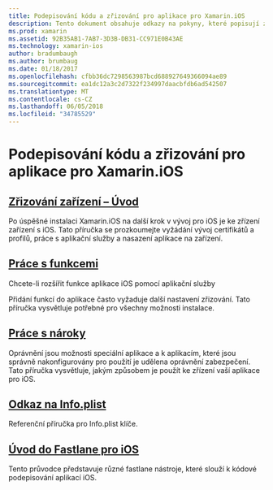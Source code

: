 ```yaml
---
title: Podepisování kódu a zřizování pro aplikace pro Xamarin.iOS
description: Tento dokument obsahuje odkazy na pokyny, které popisují zařízení zřizování, práce s možností, práce s oprávnění, soubor Info.plist a fastlane.
ms.prod: xamarin
ms.assetid: 92B35AB1-7AB7-3D3B-DB31-CC971E0B43AE
ms.technology: xamarin-ios
author: bradumbaugh
ms.author: brumbaug
ms.date: 01/18/2017
ms.openlocfilehash: cfbb36dc7298563987bcd688927649366094ae89
ms.sourcegitcommit: ea1dc12a3c2d7322f234997daacbfdb6ad542507
ms.translationtype: MT
ms.contentlocale: cs-CZ
ms.lasthandoff: 06/05/2018
ms.locfileid: "34785529"
---
```

# <a name="code-signing-and-provisioning-for-xamarinios-apps"></a>Podepisování kódu a zřizování pro aplikace pro Xamarin.iOS

## <a name="device-provisioning--introductioniosget-startedinstallationdevice-provisioningindexmd"></a>[Zřizování zařízení – Úvod](~/ios/get-started/installation/device-provisioning/index.md)

Po úspěšné instalaci Xamarin.iOS na další krok v vývoj pro iOS je ke zřízení zařízení s iOS. Tato příručka se prozkoumejte vyžádání vývoj certifikátů a profilů, práce s aplikační služby a nasazení aplikace na zařízení.

## <a name="working-with-capabilitiescapabilitiesindexmd"></a>[Práce s funkcemi](capabilities/index.md)

Chcete-li rozšířit funkce aplikace iOS pomocí aplikační služby

Přidání funkcí do aplikace často vyžaduje další nastavení zřizování. Tato příručka vysvětluje potřebné pro všechny možnosti instalace.

## <a name="working-with-entitlementsentitlementsmd"></a>[Práce s nároky](entitlements.md)

Oprávnění jsou možnosti speciální aplikace a k aplikacím, které jsou správně nakonfigurovány pro použití je udělena oprávnění zabezpečení. Tato příručka vysvětluje, jakým způsobem je použít ke zřízení vaší aplikace pro iOS.

## <a name="infoplist-referenceinfoplist-referencemd"></a>[Odkaz na Info.plist](infoplist-reference.md)

Referenční příručka pro Info.plist klíče.

## <a name="introduction-to-fastlane-for-iosiosdeploy-testprovisioningfastlaneindexmd"></a>[Úvod do Fastlane pro iOS](~/ios/deploy-test/provisioning/fastlane/index.md)

Tento průvodce představuje různé fastlane nástroje, které slouží k kódové podepisování aplikací iOS.
